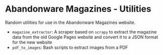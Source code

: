 # Abandonware Magazines - Utilities

Random utilities for use in the Abandonware Magazines website.

* `magazine_extractor`: A scraper based on `scrapy` to extract the magazine data from the old Google Pages website and convert it to a JSON format for the new website
* `pdf_to_images`: Bash scripts to extract images from a PDF